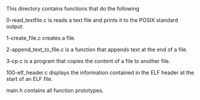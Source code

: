 This directory contains functions that do the following

0-read_textfile.c is reads a text file and prints it to the POSIX standard output.

1-create_file.c creates a file.

2-append_text_to_file.c is a function that appends text at the end of a file.

3-cp.c is a program that copies the content of a file to another file.

100-elf_header.c displays the information contained in the ELF header at the start of an ELF file.

main.h contains all function prototypes.

